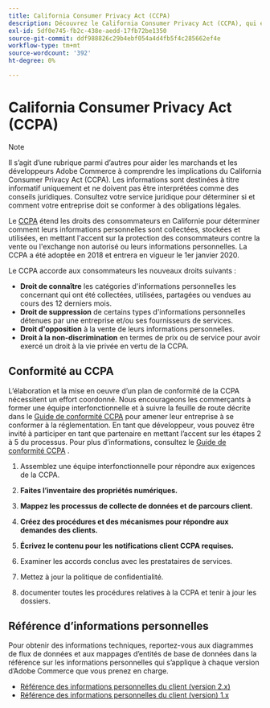 ```yaml
---
title: California Consumer Privacy Act (CCPA)
description: Découvrez le California Consumer Privacy Act (CCPA), qui étend les droits des consommateurs en Californie pour déterminer comment leurs informations personnelles sont collectées, stockées et utilisées.
exl-id: 5df0e745-fb2c-438e-aedd-17fb72be1350
source-git-commit: ddf988826c29b4ebf054a4d4fb5f4c285662ef4e
workflow-type: tm+mt
source-wordcount: '392'
ht-degree: 0%

---
```


# California Consumer Privacy Act (CCPA)

>[!NOTE]
>
>Il s’agit d’une rubrique parmi d’autres pour aider les marchands et les développeurs Adobe Commerce à comprendre les implications du California Consumer Privacy Act (CCPA). Les informations sont destinées à titre informatif uniquement et ne doivent pas être interprétées comme des conseils juridiques. Consultez votre service juridique pour déterminer si et comment votre entreprise doit se conformer à des obligations légales.

Le [CCPA](https://oag.ca.gov/privacy/ccpa) étend les droits des consommateurs en Californie pour déterminer comment leurs informations personnelles sont collectées, stockées et utilisées, en mettant l&#39;accent sur la protection des consommateurs contre la vente ou l&#39;exchange non autorisé ou leurs informations personnelles. La CCPA a été adoptée en 2018 et entrera en vigueur le 1er janvier 2020.

Le CCPA accorde aux consommateurs les nouveaux droits suivants :

- **Droit de connaître** les catégories d&#39;informations personnelles les concernant qui ont été collectées, utilisées, partagées ou vendues au cours des 12 derniers mois.
- **Droit de suppression** de certains types d&#39;informations personnelles détenues par une entreprise et/ou ses fournisseurs de services.
- **Droit d&#39;opposition** à la vente de leurs informations personnelles.
- **Droit à la non-discrimination** en termes de prix ou de service pour avoir exercé un droit à la vie privée en vertu de la CCPA.

## Conformité au CCPA

L’élaboration et la mise en oeuvre d’un plan de conformité de la CCPA nécessitent un effort coordonné. Nous encourageons les commerçants à former une équipe interfonctionnelle et à suivre la feuille de route décrite dans le [Guide de conformité CCPA](https://experienceleague.adobe.com/docs/commerce-admin/start/compliance/privacy/compliance-ccpa.html) pour amener leur entreprise à se conformer à la réglementation. En tant que développeur, vous pouvez être invité à participer en tant que partenaire en mettant l’accent sur les étapes 2 à 5 du processus. Pour plus d’informations, consultez le [Guide de conformité CCPA](https://experienceleague.adobe.com/docs/commerce-admin/start/compliance/privacy/compliance-ccpa.html) .

1. Assemblez une équipe interfonctionnelle pour répondre aux exigences de la CCPA.

1. **Faites l’inventaire des propriétés numériques.**

1. **Mappez les processus de collecte de données et de parcours client.**

1. **Créez des procédures et des mécanismes pour répondre aux demandes des clients.**

1. **Écrivez le contenu pour les notifications client CCPA requises.**

1. Examiner les accords conclus avec les prestataires de services.

1. Mettez à jour la politique de confidentialité.

1. documenter toutes les procédures relatives à la CCPA et tenir à jour les dossiers.

## Référence d’informations personnelles

Pour obtenir des informations techniques, reportez-vous aux diagrammes de flux de données et aux mappages d’entités de base de données dans la référence sur les informations personnelles qui s’applique à chaque version d’Adobe Commerce que vous prenez en charge.

- [Référence des informations personnelles du client (version 2.x)](data-m2.md)
- [Référence des informations personnelles du client (version) 1.x](data-m1.md)
